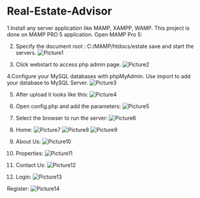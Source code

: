 # Real-Estate-Advisor
1.Install any server application like MAMP, XAMPP, WAMP. This project is done on MAMP PRO 5 application. Open MAMP Pro 5:

2. Specify the document root : C:/MAMP/htdocs/estate save and start the servers.
![Picture1](https://user-images.githubusercontent.com/91731524/236691182-7dfdcbed-38a8-4445-bd5e-e44a537dd33d.png)

3. Click webstart to access php admin page.
![Picture2](https://user-images.githubusercontent.com/91731524/236691189-c573e6d1-6c60-49ec-90c7-a8aa03602486.png)

4.Configure your MySQL databases with phpMyAdmin.
  Use import to add your database to MySQL Server.
![Picture3](https://user-images.githubusercontent.com/91731524/236691215-78bc3b43-17ea-4f01-8f49-4623b14aaf08.png)

5. After upload it looks like this:
![Picture4](https://user-images.githubusercontent.com/91731524/236691231-b13b8036-5a9f-435e-979b-e4a936d983be.png)

6. Open config.php and add the parameters:
![Picture5](https://user-images.githubusercontent.com/91731524/236691239-f2dbebef-1f75-471b-8e81-042932581bd6.png)

7. Select the browser to run the server:
![Picture6](https://user-images.githubusercontent.com/91731524/236691242-596edfd2-779f-4d7f-adea-b4276d18a681.png)

8. Home:
![Picture7](https://user-images.githubusercontent.com/91731524/236691245-8240b349-b0ff-40f3-a705-6d033dd193fc.png)
![Picture8](https://user-images.githubusercontent.com/91731524/236691260-a8a839ae-8ef3-4c9d-b26b-6fa2ae29eb85.png)
![Picture9](https://user-images.githubusercontent.com/91731524/236691266-dbbf0f38-29d8-49c8-b9cb-a11b7f55c9b2.png)

9. About Us:
![Picture10](https://user-images.githubusercontent.com/91731524/236691270-d30dce7e-dc6e-40c4-a547-88e2d7c15087.png)

10. Properties:
![Picture11](https://user-images.githubusercontent.com/91731524/236691280-15781de8-54b4-4985-a5f1-f8799664ce69.png)

11. Contact Us:
![Picture12](https://user-images.githubusercontent.com/91731524/236691284-e75c3911-f0d8-4ae9-b62f-e295e5fe42a3.png)

12. Login:
![Picture13](https://user-images.githubusercontent.com/91731524/236691288-a9b2366e-39bb-49a0-aac3-ab425738d7ea.png)

Register:
![Picture14](https://user-images.githubusercontent.com/91731524/236691292-3e8b67b7-9b03-431b-a7fb-1d498e5bc628.png)

